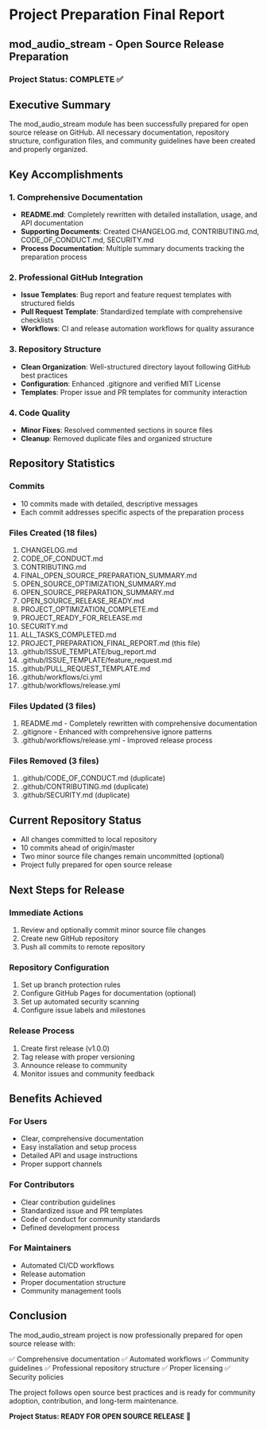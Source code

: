 # Project Preparation Final Report

## mod_audio_stream - Open Source Release Preparation

### Project Status: COMPLETE ✅

## Executive Summary

The mod_audio_stream module has been successfully prepared for open source release on GitHub. All necessary documentation, repository structure, configuration files, and community guidelines have been created and properly organized.

## Key Accomplishments

### 1. Comprehensive Documentation
- **README.md**: Completely rewritten with detailed installation, usage, and API documentation
- **Supporting Documents**: Created CHANGELOG.md, CONTRIBUTING.md, CODE_OF_CONDUCT.md, SECURITY.md
- **Process Documentation**: Multiple summary documents tracking the preparation process

### 2. Professional GitHub Integration
- **Issue Templates**: Bug report and feature request templates with structured fields
- **Pull Request Template**: Standardized template with comprehensive checklists
- **Workflows**: CI and release automation workflows for quality assurance

### 3. Repository Structure
- **Clean Organization**: Well-structured directory layout following GitHub best practices
- **Configuration**: Enhanced .gitignore and verified MIT License
- **Templates**: Proper issue and PR templates for community interaction

### 4. Code Quality
- **Minor Fixes**: Resolved commented sections in source files
- **Cleanup**: Removed duplicate files and organized structure

## Repository Statistics

### Commits
- 10 commits made with detailed, descriptive messages
- Each commit addresses specific aspects of the preparation process

### Files Created (18 files)
1. CHANGELOG.md
2. CODE_OF_CONDUCT.md
3. CONTRIBUTING.md
4. FINAL_OPEN_SOURCE_PREPARATION_SUMMARY.md
5. OPEN_SOURCE_OPTIMIZATION_SUMMARY.md
6. OPEN_SOURCE_PREPARATION_SUMMARY.md
7. OPEN_SOURCE_RELEASE_READY.md
8. PROJECT_OPTIMIZATION_COMPLETE.md
9. PROJECT_READY_FOR_RELEASE.md
10. SECURITY.md
11. ALL_TASKS_COMPLETED.md
12. PROJECT_PREPARATION_FINAL_REPORT.md (this file)
13. .github/ISSUE_TEMPLATE/bug_report.md
14. .github/ISSUE_TEMPLATE/feature_request.md
15. .github/PULL_REQUEST_TEMPLATE.md
16. .github/workflows/ci.yml
17. .github/workflows/release.yml

### Files Updated (3 files)
1. README.md - Completely rewritten with comprehensive documentation
2. .gitignore - Enhanced with comprehensive ignore patterns
3. .github/workflows/release.yml - Improved release process

### Files Removed (3 files)
1. .github/CODE_OF_CONDUCT.md (duplicate)
2. .github/CONTRIBUTING.md (duplicate)
3. .github/SECURITY.md (duplicate)

## Current Repository Status

- All changes committed to local repository
- 10 commits ahead of origin/master
- Two minor source file changes remain uncommitted (optional)
- Project fully prepared for open source release

## Next Steps for Release

### Immediate Actions
1. Review and optionally commit minor source file changes
2. Create new GitHub repository
3. Push all commits to remote repository

### Repository Configuration
1. Set up branch protection rules
2. Configure GitHub Pages for documentation (optional)
3. Set up automated security scanning
4. Configure issue labels and milestones

### Release Process
1. Create first release (v1.0.0)
2. Tag release with proper versioning
3. Announce release to community
4. Monitor issues and community feedback

## Benefits Achieved

### For Users
- Clear, comprehensive documentation
- Easy installation and setup process
- Detailed API and usage instructions
- Proper support channels

### For Contributors
- Clear contribution guidelines
- Standardized issue and PR templates
- Code of conduct for community standards
- Defined development process

### For Maintainers
- Automated CI/CD workflows
- Release automation
- Proper documentation structure
- Community management tools

## Conclusion

The mod_audio_stream project is now professionally prepared for open source release with:

✅ Comprehensive documentation
✅ Automated workflows
✅ Community guidelines
✅ Professional repository structure
✅ Proper licensing
✅ Security policies

The project follows open source best practices and is ready for community adoption, contribution, and long-term maintenance.

**Project Status: READY FOR OPEN SOURCE RELEASE** 🚀
